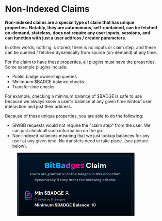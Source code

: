 # Non-Indexed Claims

**Non-indexed claims are a special type of claim that has unique properties. Notably, they are autonomous, self-contained, can be fetched on-demand, stateless, does not require any user inputs, sessions, and can function with just a user address / creator parameters.**&#x20;

In other words, nothing is stored, there is no inputs or claim step, and these can be queried / fetched dynamically from source (on-demand) at any time.

For the claim to have these properties, all plugins must have the properties. Some example plugins include:

* Public badge ownership queries
* Minimuum $BADGE balance checks
* Transfer time checks

For example, checking a minimum balance of $BADGE is safe to use because we always know a user's balance at any given time wihtout user interaction and just their address.



Because of these unique properties, you are able to do the following:

* SIWBB requests would not require the "claim step" from the user. We can just check all such information on the go.
* Non-indexed balances meaning that we just lookup balances for any user at any given time. No transfers need to take place. (see picture below).

<figure><img src="../../.gitbook/assets/image.png" alt=""><figcaption></figcaption></figure>
